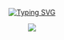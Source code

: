 <!--### Hi there 👋-->

<!--
**alexanderbenerink/alexanderbenerink** is a ✨ _special_ ✨ repository because its `README.md` (this file) appears on your GitHub profile.

Here are some ideas to get you started:

- 🔭 I’m currently working on ...
- 🌱 I’m currently learning ...
- 👯 I’m looking to collaborate on ...
- 🤔 I’m looking for help with ...
- 💬 Ask me about ...
- 📫 How to reach me: ...
- 😄 Pronouns: ...
- ⚡ Fun fact: ...
-->
<p align="center">
  <!-- Typing SVG by DenverCoder1 - https://github.com/DenverCoder1/readme-typing-svg -->
  <a href="https://github.com/alexanderbenerink">
    <a href="https://git.io/typing-svg"><img src="https://readme-typing-svg.demolab.com?font=Fira+Code&duration=4250&pause=750&color=C82B61&center=true&vCenter=true&width=435&lines=%3E+Welkom+.+.+.;%3E+Welcome+.+.+.;%3E+Wilkommen+.+.+.;%3E+%E3%81%93%E3%82%93%E3%81%AB%E3%81%A1%E3%81%AF+.+.+." alt="Typing SVG" /></a>
</p>

<p align="center">
  <!-- Typing SVG by DenverCoder1 - https://github.com/DenverCoder1/readme-typing-svg -->
  <img src="https://metrics.lecoq.io/alexanderbenerink?template=terminal&base=header%2C%20activity%2C%20community%2C%20repositories%2C%20metadata&base.indepth=false&base.hireable=false&base.skip=false&config.timezone=Europe%2FAmsterdam">
</p>

